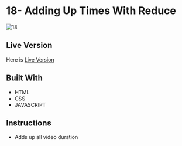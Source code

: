# 18- Adding Up Times With Reduce
![18](https://user-images.githubusercontent.com/73752127/103707581-ed173100-4fbf-11eb-9788-5ef6f8164876.PNG)

## Live Version
Here is [Live Version](https://cerensolpan.github.io/JS30_C/18_Adding%20Up%20Times%20with%20Reduce/)

## Built With
 - HTML 
 - CSS
 - JAVASCRIPT

## Instructions 
 - Adds up all video duration